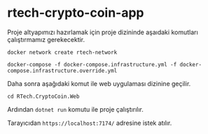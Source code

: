 # rtech-crypto-coin-app

Proje altyapımızı hazırlamak için proje dizininde aşaıdaki komutları çalıştırmamız gerekecektir.

`docker network create rtech-network`

`docker-compose -f docker-compose.infrastructure.yml -f docker-compose.infrastructure.override.yml`

Daha sonra aşağıdaki komut ile web uygulaması dizinine geçilir.

`cd RTech.CryptoCoin.Web`

Ardından `dotnet run` komutu ile proje çalıştırılır.

Tarayıcıdan `https://localhost:7174/` adresine istek atılır.
